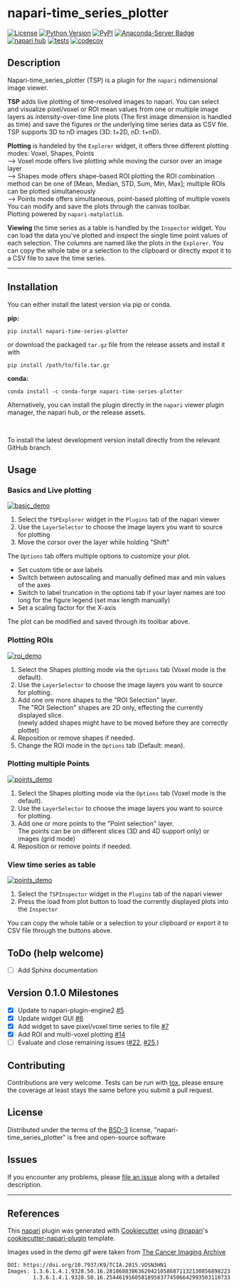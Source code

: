 # napari-time_series_plotter

[![License](https://img.shields.io/pypi/l/napari-time_series_plotter.svg?color=green)](https://github.com/ch-n/napari-time_series_plotter/raw/main/LICENSE)
[![Python Version](https://img.shields.io/pypi/pyversions/napari-time_series_plotter.svg?color=green)](https://python.org)
[![PyPI](https://img.shields.io/pypi/v/napari-time_series_plotter.svg?color=blue)](https://pypi.org/project/napari-time_series_plotter)
[![Anaconda-Server Badge](https://anaconda.org/conda-forge/napari-time-series-plotter/badges/version.svg)](https://anaconda.org/conda-forge/napari-time-series-plotter)
[![napari hub](https://img.shields.io/endpoint?url=https://api.napari-hub.org/shields/napari-time-series-plotter)](https://napari-hub.org/plugins/napari-time-series-plotter)
[![tests](https://github.com/ch-n/napari-time_series_plotter/workflows/tests/badge.svg)](https://github.com/ch-n/napari-time_series_plotter/actions)
[![codecov](https://codecov.io/gh/Chris-N-K/napari-time_series_plotter/branch/main/graph/badge.svg?token=tv1tQj7JPH)](https://codecov.io/gh/Chris-N-K/napari-time_series_plotter)


## Description
Napari-time_series_plotter (TSP) is a plugin for the `napari` ndimensional image viewer. 

**TSP** adds live plotting of time-resolved images to napari. You can select and visualize pixel/voxel or ROI mean values from one or multiple image layers as intensity-over-time line plots (The first image dimension is handled as time) and save the figures or the underlying time series data as CSV file. TSP supports 3D to nD images (3D: t+2D, nD: t+nD).

**Plotting** is handeled by the `Explorer` widget, it offers three different plotting modes: Voxel, Shapes, Points
<br>--> Voxel mode offers live plotting while moving the cursor over an image layer
<br>--> Shapes mode offers shape-based ROI plotting the ROI combination method can be one of [Mean, Median, STD, Sum, Min, Max]; multiple ROIs can be plotted simultaneously
<br>--> Points mode offers simultaneous, point-based plotting of multiple voxels
<br>You can modify and save the plots through the canvas toolbar.
<br>Plotting powered by `napari-matplotlib`.

**Viewing** the time series as a table is handled by the `Inspector` widget. You can load the data you've plotted and inspect the single time point values of each selection. The columns are named like the plots in the `Explorer`. You can copy the whole tabe or a selection to the clipboard or directly expot it to a CSV file to save the time series.

----------------------------------

## Installation
You can either install the latest version via pip or conda.

**pip:**

    pip install napari-time-series-plotter

or download the packaged `tar.gz` file from the release assets and install it with 
    
    pip install /path/to/file.tar.gz

**conda:**

    conda install -c conda-forge napari-time-series-plotter


Alternatively, you can install the plugin directly in the `napari` viewer plugin manager, the napari hub, or the release assets.

<br>

To install the latest development version install directly from the relevant GitHub branch.

## Usage
### Basics and Live plotting

[![basic_demo](./demo_videos/TSP_basic_and_voxel_plotting_demo.jpg)](./demo_videos/TSP_basic_and_voxel_plotting_demo.webm)
    
1. Select the `TSPExplorer` widget in the `Plugins` tab of the napari viewer
2. Use the `LayerSelector` to choose the image layers you want to source for plotting
3. Move the corsor over the layer while holding "Shift"

The `Options` tab offers multiple options to customize your plot. 
- Set custom title or axe labels
- Switch between autoscaling and manually defined max and min values of the axes
- Switch to label truncation in the options tab if your layer names are too long for the figure legend (set max length manually)
- Set a scaling factor for the X-axis

The plot can be modified and saved through its toolbar above.

### Plotting ROIs

[![roi_demo](./demo_videos/TSP_ROI_plotting_demo.jpg)](./demo_videos//TSP_ROI_plotting_demo.webm)

1. Select the Shapes plotting mode via the `Options` tab (Voxel mode is the default).
2. Use the `LayerSelector` to choose the image layers you want to source for plotting.
2. Add one ore more shapes to the "ROI Selection" layer.
   <br>The "ROI Selection" shapes are 2D only, effecting the currently displayed slice.
   <br>(newly added shapes might have to be moved before they are correctly plottet)
3. Reposition or remove shapes if needed.
4. Change the ROI mode in the `Options` tab (Default: mean).

### Plotting multiple Points

[![points_demo](./demo_videos/TSP_Points_plotting_demo.jpg)](./demo_videos/TSP_Points_plotting_demo.webm)

1. Select the Shapes plotting mode via the `Options` tab (Voxel mode is the default).
2. Use the `LayerSelector` to choose the image layers you want to source for plotting.
3. Add one or more points to the "Point selection" layer.
   <br>The points can be on different slices (3D and 4D support only) or images (grid mode)
4. Reposition or remove points if needed.

### View time series as table

[![points_demo](./demo_videos/TSP_Inspector_demo.jpg)](./demo_videos/TSP_Inspector_demo.webm)

1. Select the `TSPInspector` widget in the `Plugins` tab of the napari viewer
2. Press the load from plot button to load the currently displayed plots into the `Inspector`

You can copy the whole table or a selection to your clipboard or export it to CSV file through the buttons above.

## ToDo (help welcome)
- [ ] Add Sphinx documentation

## Version 0.1.0 Milestones
- [X] Update to napari-plugin-engine2 [#5](https://github.com/ch-n/napari-time_series_plotter/issues/5)
- [X] Update widget GUI [#6](https://github.com/ch-n/napari-time_series_plotter/issues/6)
- [x] Add widget to save pixel/voxel time series to file [#7](https://github.com/ch-n/napari-time_series_plotter/issues/7)
- [X] Add ROI and multi-voxel plotting [#14](https://github.com/ch-n/napari-time_series_plotter/issues/14)
- [ ] Evaluate and close remaining issues ([#22](https://github.com/ch-n/napari-time_series_plotter/issues/22), [#25](https://github.com/ch-n/napari-time_series_plotter/issues/25),)

## Contributing

Contributions are very welcome. Tests can be run with [tox], please ensure
the coverage at least stays the same before you submit a pull request.

## License

Distributed under the terms of the [BSD-3] license,
"napari-time_series_plotter" is free and open-source software

## Issues

If you encounter any problems, please [file an issue] along with a detailed description.

--------------

## References
This [napari] plugin was generated with [Cookiecutter] using [@napari]'s [cookiecutter-napari-plugin] template.

Images used in the demo gif were taken from [The Cancer Imaging Archive] <br>

    DOI: https://doi.org/10.7937/K9/TCIA.2015.VOSN3HN1
    Images: 1.3.6.1.4.1.9328.50.16.281868838636204210586871132130856898223
            1.3.6.1.4.1.9328.50.16.254461916058189583774506642993503110733

[The Cancer Imaging Archive]: https://www.cancerimagingarchive.net/
[napari]: https://github.com/napari/napari
[Cookiecutter]: https://github.com/audreyr/cookiecutter
[@napari]: https://github.com/napari
[MIT]: http://opensource.org/licenses/MIT
[BSD-3]: http://opensource.org/licenses/BSD-3-Clause
[GNU GPL v3.0]: http://www.gnu.org/licenses/gpl-3.0.txt
[GNU LGPL v3.0]: http://www.gnu.org/licenses/lgpl-3.0.txt
[Apache Software License 2.0]: http://www.apache.org/licenses/LICENSE-2.0
[Mozilla Public License 2.0]: https://www.mozilla.org/media/MPL/2.0/index.txt
[cookiecutter-napari-plugin]: https://github.com/napari/cookiecutter-napari-plugin

[file an issue]: https://github.com/ch-n/napari-time_series_plotter/issues

[napari]: https://github.com/napari/napari
[tox]: https://tox.readthedocs.io/en/latest/
[pip]: https://pypi.org/project/pip/
[PyPI]: https://pypi.org/
